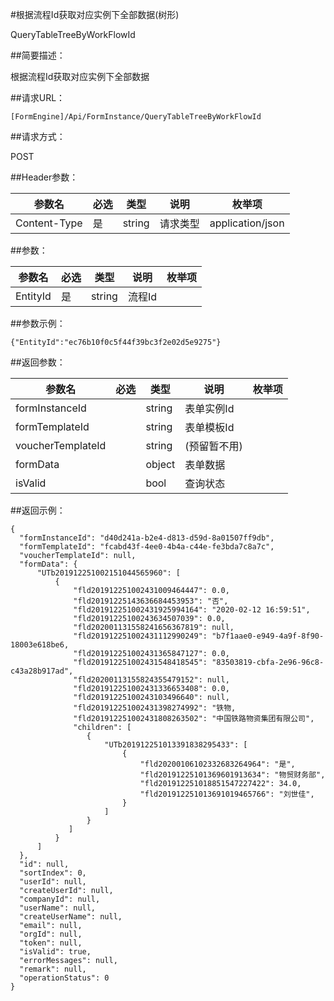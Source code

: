 #根据流程Id获取对应实例下全部数据(树形)

QueryTableTreeByWorkFlowId

##简要描述：

根据流程Id获取对应实例下全部数据

##请求URL：

    [FormEngine]/Api/FormInstance/QueryTableTreeByWorkFlowId

##请求方式：

POST

##Header参数：

  参数名 | 必选  | 类型  | 说明  | 枚举项  
 ------------ | ------------ | ------------ | ------------ | ------------ 
 Content-Type  |  是 | string  |  请求类型 | application/json  

##参数：

  参数名 | 必选  | 类型  | 说明  | 枚举项  
 ------------ | ------------ | ------------ | ------------ | ------------
 EntityId  | 是  | string  | 流程Id  |  

##参数示例：

    {"EntityId":"ec76b10f0c5f44f39bc3f2e02d5e9275"}

##返回参数：

  参数名 | 必选  | 类型  | 说明  | 枚举项  |
 ------------ | ------------ | ------------ | ------------ | ------------ 
formInstanceId||string|表单实例Id|    
formTemplateId||string|表单模板Id|   
voucherTemplateId||string|(预留暂不用)|   
formData||object|表单数据|    
isValid||bool|查询状态|       

##返回示例：

    {
      "formInstanceId": "d40d241a-b2e4-d813-d59d-8a01507ff9db",
      "formTemplateId": "fcabd43f-4ee0-4b4a-c44e-fe3bda7c8a7c",
      "voucherTemplateId": null,
      "formData": {
          "UTb201912251002151044565960": [
              {
                  "fld201912251002431009464447": 0.0,
                  "fld20191225143636684453953": "否",
                  "fld201912251002431925994164": "2020-02-12 16:59:51",
                  "fld20191225100243634507039": 0.0,
                  "fld202001131558241656367819": null,
                  "fld201912251002431112990249": "b7f1aae0-e949-4a9f-8f90-18003e618be6,
                  "fld201912251002431365847127": 0.0,
                  "fld201912251002431548418545": "83503819-cbfa-2e96-96c8-c43a28b917ad",
                  "fld20200113155824355479152": null,
                  "fld201912251002431336653408": 0.0,
                  "fld20191225100243103496640": null,
                  "fld201912251002431398274992": "铁物,
                  "fld201912251002431808263502": "中国铁路物资集团有限公司",
                  "children": [
                     {
                         "UTb201912251013391838295433": [
                             {
                                 "fld20200106102332683264964": "是",
                                 "fld20191225101369601913634": "物贸财务部",
                                 "fld201912251018851547227422": 34.0,
                                 "fld201912251013691019465766": "刘世佳",
                             }
                         ]
                     }
                 ]
              }
          ]
      },
      "id": null,
      "sortIndex": 0,
      "userId": null,
      "createUserId": null,
      "companyId": null,
      "userName": null,
      "createUserName": null,
      "email": null,
      "orgId": null,
      "token": null,
      "isValid": true,
      "errorMessages": null,
      "remark": null,
      "operationStatus": 0
    }
